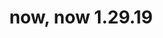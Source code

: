 ---
title: "now, now 1.29.19"
desc: "KC Dalager of now, now"
featuredImage: ../images/now.jpg
link: "/"
---